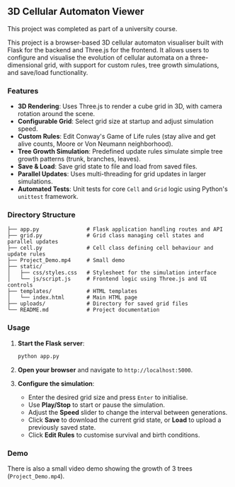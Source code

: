 ## 3D Cellular Automaton Viewer

This project was completed as part of a university course.

This project is a browser-based 3D cellular automaton visualiser built with Flask for the backend and Three.js for the frontend. It allows users to configure and visualise the evolution of cellular automata on a three-dimensional grid, with support for custom rules, tree growth simulations, and save/load functionality.

### Features

- **3D Rendering**: Uses Three.js to render a cube grid in 3D, with camera rotation around the scene.
- **Configurable Grid**: Select grid size at startup and adjust simulation speed.
- **Custom Rules**: Edit Conway's Game of Life rules (stay alive and get alive counts, Moore or Von Neumann neighborhood).
- **Tree Growth Simulation**: Predefined update rules simulate simple tree growth patterns (trunk, branches, leaves).
- **Save & Load**: Save grid state to file and load from saved files.
- **Parallel Updates**: Uses multi-threading for grid updates in larger simulations.
- **Automated Tests**: Unit tests for core `Cell` and `Grid` logic using Python's `unittest` framework.

### Directory Structure

```
├── app.py               # Flask application handling routes and API
├── grid.py              # Grid class managing cell states and parallel updates
├── cell.py              # Cell class defining cell behaviour and update rules
├── Project_Demo.mp4     # Small demo
├── static/
│   ├── css/styles.css   # Stylesheet for the simulation interface
│   └── js/script.js     # Frontend logic using Three.js and UI controls
├── templates/           # HTML templates
│   └── index.html       # Main HTML page
├── uploads/             # Directory for saved grid files
└── README.md            # Project documentation
```

### Usage

1. **Start the Flask server**:

   ```bash
   python app.py
   ```

2. **Open your browser** and navigate to `http://localhost:5000`.

3. **Configure the simulation**:
   - Enter the desired grid size and press `Enter` to initialise.
   - Use **Play/Stop** to start or pause the simulation.
   - Adjust the **Speed** slider to change the interval between generations.
   - Click **Save** to download the current grid state, or **Load** to upload a previously saved state.
   - Click **Edit Rules** to customise survival and birth conditions.

### Demo

There is also a small video demo showing the growth of 3 trees (`Project_Demo.mp4`).

